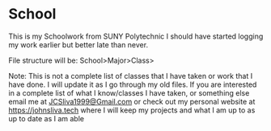# School
This is my Schoolwork from SUNY Polytechnic 
I should have started logging my work earlier but better late than never.

File structure will be:  School>Major>Class>

Note: This is not a complete list of classes that I have taken or work that I have done.
I will update it as I go through my old files.
If you are interested in a complete list of what I know/classes I have taken, or something else email me at JCSliva1999@Gmail.com
or check out my personal website at https://johnsliva.tech  where I will keep my projects and what I am up to as up to date as I am able

